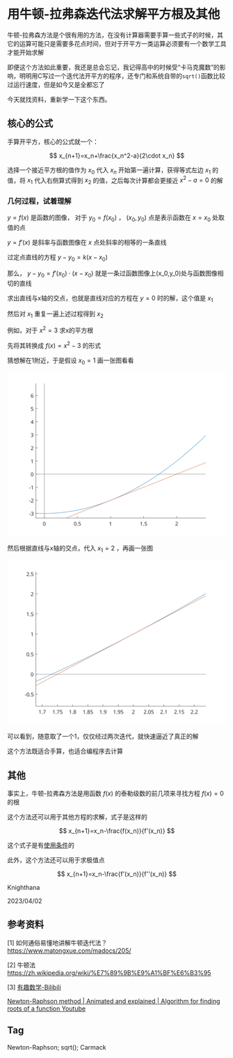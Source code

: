# 用牛顿-拉弗森迭代法求解平方根及其他

牛顿-拉弗森方法是个很有用的方法，在没有计算器需要手算一些式子的时候，其它的运算可能只是需要多花点时间，但对于开平方一类运算必须要有一个数学工具才能开始求解

即便这个方法如此重要，我还是总会忘记，我记得高中的时候受“卡马克魔数”的影响，明明用C写过一个迭代法开平方的程序，还专门和系统自带的`sqrt()`函数比较过运行速度，但是如今又是全都忘了

今天就找资料，重新学一下这个东西。

## 核心的公式

手算开平方，核心的公式就一个：

$$
x_{n+1}=x_n+\frac{x_n^2-a}{2\cdot x_n}
$$

选择一个接近平方根的值作为
$x_0$
代入
$x_n$
开始第一遍计算，获得等式左边
$x_1$
的值，将
$x_1$
代入右侧算式得到
$x_2$
的值，之后每次计算都会更接近
$x^2-a=0$
的解

### 几何过程，试着理解

$y=f(x)$
是函数的图像，
对于
$y_0=f(x_0)$
，
$(x_0,y_0)$
点是表示函数在
$x=x_0$
处取值的点

$y=f'(x)$
是斜率与函数图像在
$x$
点处斜率的相等的一条直线

过定点直线的方程
$y-y_0=k(x-x_0)$

那么，
$y-y_0=f'(x_0)\cdot(x-x_0)$
就是一条过函数图像上(x_0,y_0)处与函数图像相切的直线

求出直线与x轴的交点，也就是直线对应的方程在
$y=0$
时的解，这个值是
$x_1$

然后对
$x_1$
重复一遍上述过程得到
$x_2$

例如，对于
$x^2=3$
求x的平方根

先将其转换成
$f(x)=x^2-3$
的形式

猜想解在1附近，于是假设
$x_0=1$
画一张图看看

![fg1](../img/Newton-Raphson-Method-fg1.svg)

然后根据直线与x轴的交点，代入
$x_1=2$
，再画一张图

![fg2](../img/Newton-Raphson-Method-fg2.svg)

可以看到，随意取了一个1，仅仅经过两次迭代，就快速逼近了真正的解

这个方法既适合手算，也适合编程序去计算

## 其他

事实上，牛顿-拉弗森方法是用函数
$f(x)$
的泰勒级数的前几项来寻找方程
$f(x)=0$
的根

这个方法还可以用于其他方程的求解，式子是这样的

$$
x_{n+1}=x_n-\frac{f(x_n)}{f'(x_n)}
$$

这个式子是有[使用条件](https://zh.wikipedia.org/wiki/%E7%89%9B%E9%A1%BF%E6%B3%95#:~:text=%E6%95%9B%5B1%5D-,%E5%BF%85%E9%A1%BB%E6%BB%A1%E8%B6%B3%E4%BB%A5%E4%B8%8B%E6%9D%A1%E4%BB%B6,-%EF%BC%9A)的

此外，这个方法还可以用于求极值点

$$
x_{n+1}=x_n-\frac{f'(x_n)}{f''(x_n)}
$$

Knighthana

2023/04/02

## 参考资料

[1] 如何通俗易懂地讲解牛顿迭代法？ https://www.matongxue.com/madocs/205/

[2] 牛顿法 https://zh.wikipedia.org/wiki/%E7%89%9B%E9%A1%BF%E6%B3%95

[3] [有趣数学-Bilibili](https://www.bilibili.com/video/BV1KT4y1N7Sq/)

[Newton-Raphson method | Animated and explained | Algorithm for finding roots of a function Youtube](https://www.youtube.com/watch?v=qlNqPE_X4ME)

## Tag

Newton-Raphson; sqrt(); Carmack

